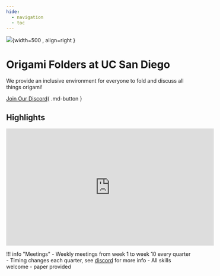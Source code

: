 ```yaml
---
hide:
  - navigation
  - toc
---
```



![](media/banner.jpg){width=500 , align=right }
# **Origami Folders at UC San Diego**
We provide an inclusive environment for everyone to fold and discuss all things origami!

[Join Our Discord](https://discord.gg/6qBqJ2KYrm){ .md-button }

## Highlights
<iframe width="560" height="315" src="https://www.youtube.com/embed/KHfACWgcyXc?si=N-n0qdv6RqdNfVay" title="YouTube video player" frameborder="0" allow="accelerometer; autoplay; clipboard-write; encrypted-media; gyroscope; picture-in-picture; web-share" allowfullscreen></iframe>

!!! info "Meetings"
	- Weekly meetings from week 1 to week 10 every quarter
	- Timing changes each quarter, see [discord](https://discord.gg/6qBqJ2KYrm) for more info
	- All skills welcome
	- paper provided
